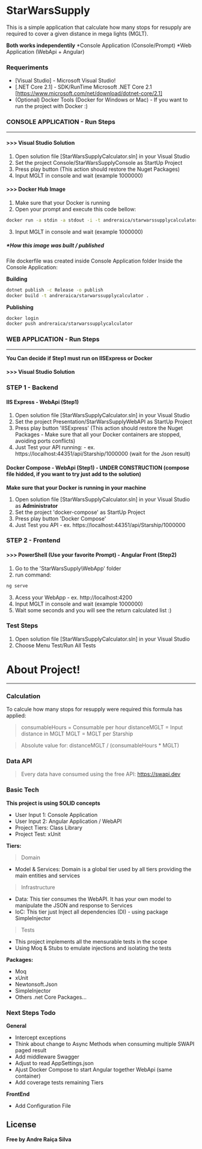 ﻿# StarWarsSupply

This is a simple application that calculate how many stops for resupply are required to cover a given distance in mega lights (MGLT).

**Both works independentily**
*Console Application (Console/Prompt)
*Web Application (WebApi + Angular)

### Requeriments

* [Visual Studio] - Microsoft Visual Studio!
* [.NET Core 2.1] - SDK/RunTime Microsoft .NET Core 2.1 [https://www.microsoft.com/net/download/dotnet-core/2.1]
* (Optional) Docker Tools (Docker for Windows or Mac) - If you want to run the project with Docker :)

### CONSOLE APPLICATION - Run Steps
****
#### >>> Visual Studio Solution
1) Open solution file [StarWarsSupplyCalculator.sln] in your Visual Studio
2) Set the project Console/StarWarsSupplyConsole as StartUp Project
3) Press play button (This action should restore the Nuget Packages)
4) Input MGLT in console and wait (example 1000000)

#### >>> Docker Hub Image
1) Make sure that your Docker is running
2) Open your prompt and execute this code bellow:
```sh
docker run -a stdin -a stdout -i -t andreraica/starwarssupplycalculator
```
3) Input MGLT in console and wait (example 1000000)

##### *How this image was built / published
File dockerfile was created inside Console Application folder
Inside the Console Application:

**Building**
```sh
dotnet publish -c Release -o publish
docker build -t andreraica/starwarssupplycalculator .
````
**Publishing**
```sh
docker login
docker push andreraica/starwarssupplycalculator
````

### WEB APPLICATION - Run Steps
****
**You Can decide if Step1 must run on IISExpress or Docker**
#### >>> Visual Studio Solution 

### STEP 1 - Backend
#### IIS Express - WebApi (Step1)
1) Open solution file [StarWarsSupplyCalculator.sln] in your Visual Studio
2) Set the project Presentation/StarWarsSupplyWebAPI as StartUp Project
3) Press play button 'IISExpress' (This action should restore the Nuget Packages - Make sure that all your Docker containers are stopped, avoiding ports conflicts)
4) Just Test your API running: - ex. https://localhost:44351/api/Starship/1000000 (wait for the Json result)

#### Docker Compose - WebApi (Step1) - UNDER CONSTRUCTION (compose file hidded, if you want to try just add to the solution)
**Make sure that your Docker is running in your machine**
1) Open solution file [StarWarsSupplyCalculator.sln] in your Visual Studio as **Administrator**
2) Set the project 'docker-compose' as StartUp Project
3) Press play button 'Docker Compose'
4) Just Test you API - ex. https://localhost:44351/api/Starship/1000000


### STEP 2 - Frontend
#### >>> PowerShell (Use your favorite Prompt) - Angular Front (Step2)
1) Go to the 'StarWarsSupply\WebApp' folder
2) run command:
```sh
ng serve
````
3) Acess your WebApp - ex. http://localhost:4200
3) Input MGLT in console and wait (example 1000000)
4) Wait some seconds and you will see the return calculated list :)


### Test Steps

1) Open solution file [StarWarsSupplyCalculator.sln] in your Visual Studio
2) Choose Menu Test/Run All Tests

# About Project!
****
### Calculation

To calcule how many stops for resupply were required this formula has applied: 

> consumableHours = Consumable per hour
> distanceMGLT = Input distance in MGLT
> MGLT = MGLT per Starship

> Absolute value for: distanceMGLT / (consumableHours * MGLT)

### Data API

> Every data have consumed using the free API: https://swapi.dev

### Basic Tech

**This project is using SOLID concepts**

* User Input 1: Console Application
* User Input 2: Angular Application / WebAPI
* Project Tiers: Class Library
* Project Test: xUnit

**Tiers:**
>Domain 
* Model & Services: Domain is a global tier used by all tiers providing the main entities and services

>Infrastructure
* Data: This tier consumes the WebAPI. It has your own model to manipulate the JSON and response to Services 
* IoC: This tier just Inject all dependencies (DI) - using package SimpleInjector

>Tests
* This project implements all the mensurable tests in the scope
* Using Moq & Stubs to emulate injections and isolating the tests

**Packages:**
* Moq
* xUnit
* Newtonsoft.Json
* SimpleInjector
* Others .net Core Packages...


### Next Steps Todo

**General**

 - Intercept exceptions 
 - Think about change to Async Methods when consuming multiple SWAPI paged result
 - Add middleware Swagger
 - Adjust to read AppSettings.json
 - Ajust Docker Compose to start Angular together WebApi (same container) 
 - Add coverage tests remaining Tiers

**FrontEnd**

 - Add Configuration File
 
License
----

**Free by Andre Raiça Silva**
